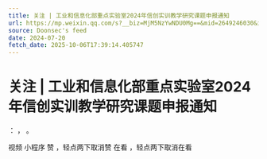 ```yaml
---
title: 关注 | 工业和信息化部重点实验室2024年信创实训教学研究课题申报通知
url: https://mp.weixin.qq.com/s?__biz=MjM5NzYwNDU0Mg==&mid=2649246030&idx=3&sn=01346ce1268484846759000a115602db
source: Doonsec's feed
date: 2024-07-20
fetch_date: 2025-10-06T17:39:14.405747
---
```


# 关注 | 工业和信息化部重点实验室2024年信创实训教学研究课题申报通知

：
，
。

视频
小程序
赞
，轻点两下取消赞
在看
，轻点两下取消在看